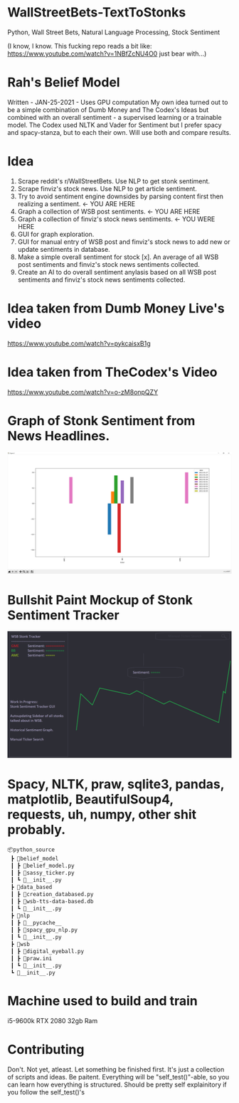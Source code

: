 # WallStreetBets-TextToStonks
Python, Wall Street Bets, Natural Language Processing, Stock Sentiment

(I know, I know. This fucking repo reads a bit like: https://www.youtube.com/watch?v=1NBfZcNU4O0 just bear with...)

# Rah's Belief Model
Written - JAN-25-2021 - Uses GPU computation
My own idea turned out to be a simple combination of Dumb Money and The Codex's Ideas
but combined with an overall sentiment - a supervised learning or a trainable model.
The Codex used NLTK and Vader for Sentiment but I prefer spacy and spacy-stanza, but to each their own. Will use both and compare results.

# Idea
1. Scrape reddit's r/WallStreetBets. Use NLP to get stonk sentiment.
2. Scrape finviz's stock news. Use NLP to get article sentiment.
3. Try to avoid sentiment engine downsides by parsing content first then realizing a sentiment. <- YOU ARE HERE
4. Graph a collection of WSB post sentiments. <- YOU ARE HERE
5. Graph a collection of finviz's stock news sentiments. <- YOU WERE HERE
6. GUI for graph exploration.
7. GUI for manual entry of WSB post and finviz's stock news to add new or update sentiments in database.
8. Make a simple overall sentiment for stock [x]. An average of all WSB post sentiments and finviz's stock news sentiments collected.
9. Create an AI to do overall sentiment anylasis based on all WSB post sentiments and finviz's stock news sentiments collected.

# Idea taken from Dumb Money Live's video
https://www.youtube.com/watch?v=pykcaisxB1g
# Idea taken from TheCodex's Video
https://www.youtube.com/watch?v=o-zM8onpQZY

# Graph of Stonk Sentiment from News Headlines.
![alt text](https://github.com/SaxonRah/WallStreetBets-TextToStonks/blob/main/readme_resource/Backchecking_Figure.png?raw=true)
# Bullshit Paint Mockup of Stonk Sentiment Tracker
![alt text](https://github.com/SaxonRah/WallStreetBets-TextToStonks/blob/main/readme_resource/WIP_StonkSentimentTracker_GUI.png?raw=true)

# Spacy, NLTK, praw, sqlite3, pandas, matplotlib, BeautifulSoup4, requests, uh, numpy, other shit probably.
```
📦python_source
 ┣ 📂belief_model
 ┃ ┣ 📜belief_model.py
 ┃ ┣ 📜sassy_ticker.py
 ┃ ┗ 📜__init__.py
 ┣ 📂data_based
 ┃ ┣ 📜creation_databased.py
 ┃ ┣ 📜wsb-tts-data-based.db
 ┃ ┗ 📜__init__.py
 ┣ 📂nlp
 ┃ ┣ 📂__pycache__
 ┃ ┣ 📜spacy_gpu_nlp.py
 ┃ ┗ 📜__init__.py
 ┣ 📂wsb
 ┃ ┣ 📜digital_eyeball.py
 ┃ ┣ 📜praw.ini
 ┃ ┗ 📜__init__.py
 ┗ 📜__init__.py
```
# Machine used to build and train
i5-9600k
RTX 2080
32gb Ram

# Contributing
Don't. Not yet, atleast. Let something be finished first. It's just a collection of scripts and ideas. Be paitent.
Everything will be "self_test()"-able, so you can learn how everything is structured. Should be pretty self explainitory if you follow the self_test()'s
